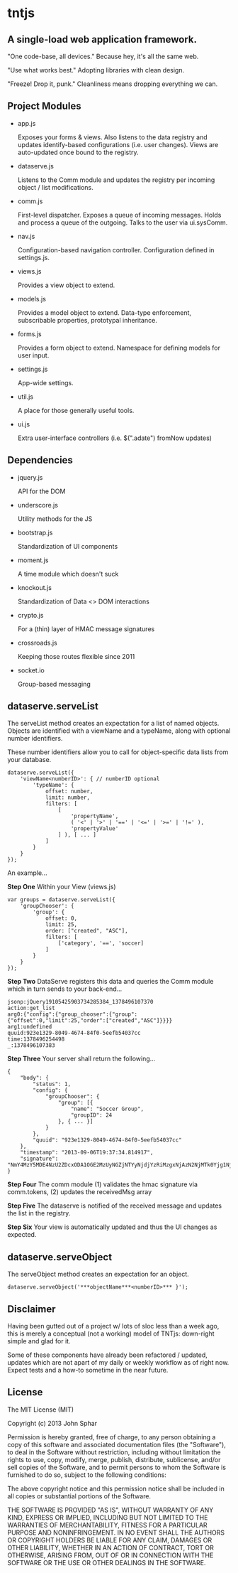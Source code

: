 tntjs
===
## A single-load web application framework.
"One code-base, all devices." Because hey, it's all the same web.

"Use what works best." Adopting libraries with clean design.

"Freeze! Drop it, punk." Cleanliness means dropping everything we can.

## Project Modules
* app.js

    Exposes your forms & views. Also listens to the data registry and updates identify-based configurations (i.e. user changes). Views are auto-updated once bound to the registry.
* dataserve.js

    Listens to the Comm module and updates the registry per incoming object / list modifications.
* comm.js

    First-level dispatcher. Exposes a queue of incoming messages. Holds and process a queue of the outgoing. Talks to the user via ui.sysComm.
* nav.js

    Configuration-based navigation controller. Configuration defined in settings.js.
* views.js

    Provides a view object to extend.
* models.js

    Provides a model object to extend. Data-type enforcement, subscribable properties, prototypal inheritance.
* forms.js

    Provides a form object to extend. Namespace for defining models for user input.
* settings.js

    App-wide settings.
* util.js

    A place for those generally useful tools.
* ui.js

    Extra user-interface controllers (i.e. $(".adate") fromNow updates)

## Dependencies
* jquery.js

    API for the DOM
* underscore.js

    Utility methods for the JS
* bootstrap.js

    Standardization of UI components
* moment.js

    A time module which doesn't suck
* knockout.js

    Standardization of Data <> DOM interactions
* crypto.js

    For a (thin) layer of HMAC message signatures
* crossroads.js

    Keeping those routes flexible since 2011
* socket.io

    Group-based messaging
    
## dataserve.serveList
The serveList method creates an expectation for a list of named objects. Objects are identified with a viewName and a typeName, along with optional number identifiers.

These number identifiers allow you to call for object-specific data lists from your database.

    dataserve.serveList({
    	'viewName<numberID>': { // numberID optional
    		'typeName': {
    			offset: number,
    			limit: number,
    			filters: [
    				[
    					'propertyName', 
    					( '<' | '>' | '==' | '<=' | '>=' | '!=' ),
    					'propertyValue'
    				] ), [ ... ]
    			]
    		}
    	}
    });

An example...

**Step One** Within your View (views.js)

    var groups = dataserve.serveList({
    	'groupChooser': { 
    		'group': { 
    			offset: 0,
    			limit: 25,
    			order: ["created", "ASC"],
    			filters: [
    				['category', '==', 'soccer]
    			]
    		}
    	}
    });
    
**Step Two** DataServe registers this data and queries the Comm module which in turn sends to your back-end...

    jsonp:jQuery19105425903734285384_1378496107370
    action:get_list
    arg0:{"config":{"group_chooser":{"group":{"offset":0,"limit":25,"order":["created","ASC"]}}}}
    arg1:undefined
    quuid:923e1329-8049-4674-84f0-5eefb54037cc
    time:1378496254498
    _:1378496107383
    
**Step Three** Your server shall return the following...

    {
        "body": {
            "status": 1, 
            "config": {
                "groupChooser": {
                    "group": [{
                        "name": "Soccer Group",
                        "groupID": 24
                    }, { ... }]
                }
            }, 
            "quuid": "923e1329-8049-4674-84f0-5eefb54037cc"
        }, 
        "timestamp": "2013-09-06T19:37:34.814917", 
        "signature": "NmY4MzY5MDE4NzU2ZDcxODA1OGE2MzUyNGZjNTYyNjdjYzRiMzgxNjAzN2NjMTk0Yjg1NjUzNjQ0\nYjhhYjgyMg=="
    }
    
**Step Four** The comm module (1) validates the hmac signature via comm.tokens, (2) updates the receivedMsg array

**Step Five** The dataserve is notified of the received message and updates the list in the registry.

**Step Six** Your view is automatically updated and thus the UI changes as expected.

## dataserve.serveObject
The serveObject method creates an expectation for an object. 

    dataserve.serveObject('***objectName***<numberID>*** }');

## Disclaimer
Having been gutted out of a project w/ lots of sloc less than a week ago, this is merely a conceptual (not a working) model of TNTjs: down-right simple and glad for it.

Some of these components have already been refactored / updated, updates which are not apart of my daily or weekly workflow as of right now. Expect tests and a how-to sometime in the near future.

## License
The MIT License (MIT)

Copyright (c) 2013 John Sphar

Permission is hereby granted, free of charge, to any person obtaining a copy
of this software and associated documentation files (the "Software"), to deal
in the Software without restriction, including without limitation the rights
to use, copy, modify, merge, publish, distribute, sublicense, and/or sell
copies of the Software, and to permit persons to whom the Software is
furnished to do so, subject to the following conditions:

The above copyright notice and this permission notice shall be included in
all copies or substantial portions of the Software.

THE SOFTWARE IS PROVIDED "AS IS", WITHOUT WARRANTY OF ANY KIND, EXPRESS OR
IMPLIED, INCLUDING BUT NOT LIMITED TO THE WARRANTIES OF MERCHANTABILITY,
FITNESS FOR A PARTICULAR PURPOSE AND NONINFRINGEMENT. IN NO EVENT SHALL THE
AUTHORS OR COPYRIGHT HOLDERS BE LIABLE FOR ANY CLAIM, DAMAGES OR OTHER
LIABILITY, WHETHER IN AN ACTION OF CONTRACT, TORT OR OTHERWISE, ARISING FROM,
OUT OF OR IN CONNECTION WITH THE SOFTWARE OR THE USE OR OTHER DEALINGS IN
THE SOFTWARE.
